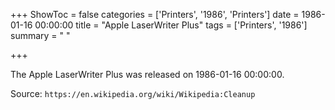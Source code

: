 +++
ShowToc = false
categories = ['Printers', '1986', 'Printers']
date = 1986-01-16 00:00:00
title = "Apple LaserWriter Plus"
tags = ['Printers', '1986']
summary = " "

+++

The Apple LaserWriter Plus was released on 1986-01-16 00:00:00.

Source: `https://en.wikipedia.org/wiki/Wikipedia:Cleanup`


